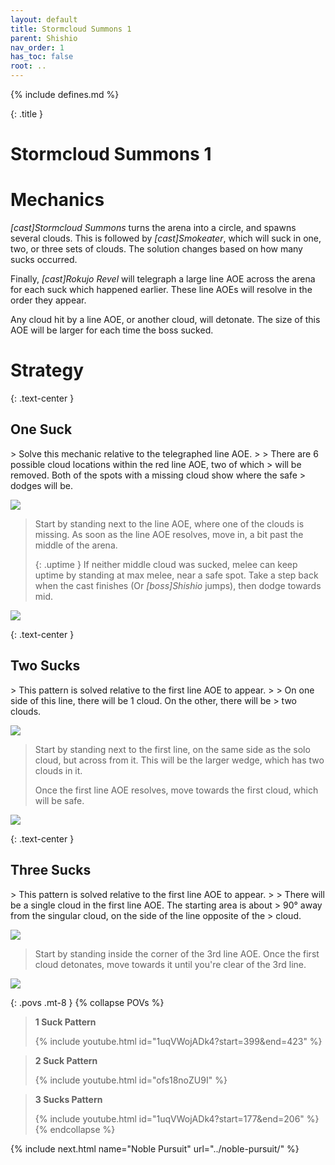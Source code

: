 ```yaml
---
layout: default
title: Stormcloud Summons 1
parent: Shishio
nav_order: 1
has_toc: false
root: ..
---
```


{% include defines.md %}

{: .title }
# Stormcloud Summons 1

# Mechanics

*[cast]Stormcloud Summons* turns the arena into a circle, and spawns several
clouds. This is followed by *[cast]Smokeater*, which will suck in one, two, or
three sets of clouds. The solution changes based on how many sucks occurred.

Finally, *[cast]Rokujo Revel* will telegraph a large line AOE across the arena
for each suck which happened earlier. These line AOEs will resolve in the order
they appear.

Any cloud hit by a line AOE, or another cloud, will detonate. The size of this
AOE will be larger for each time the boss sucked.

# Strategy

{: .text-center }
## One Suck

<div class="strats-grid" markdown="1">
> Solve this mechanic relative to the telegraphed line AOE.
>
> There are 6 possible cloud locations within the red line AOE, two of which
> will be removed. Both of the spots with a missing cloud show where the safe
> dodges will be.

![](./1-suck-1.png)

> Start by standing next to the line AOE, where one of the clouds is missing.
> As soon as the line AOE resolves, move in, a bit past the middle of the arena.
>
> {: .uptime }
> If neither middle cloud was sucked, melee can keep uptime by standing at max
> melee, near a safe spot. Take a step back when the cast finishes (Or
> *[boss]Shishio* jumps), then dodge towards mid.

![](./1-suck-2.png)
</div>

{: .text-center }
## Two Sucks

<div class="strats-grid" markdown="1">
> This pattern is solved relative to the first line AOE to appear.
>
> On one side of this line, there will be 1 cloud. On the other, there will be
> two clouds.

![](./2-suck-1.png)

> Start by standing next to the first line, on the same side as the solo cloud,
> but across from it. This will be the larger wedge, which has two clouds in it.
>
> Once the first line AOE resolves, move towards the first cloud, which will be
> safe.

![](./2-suck-2.png)
</div>

{: .text-center }
## Three Sucks

<div class="strats-grid" markdown="1">
> This pattern is solved relative to the first line AOE to appear.
>
> There will be a single cloud in the first line AOE. The starting area is about
> 90° away from the singular cloud, on the side of the line opposite of the
> cloud.

![](./3-suck-1.png)

> Start by standing inside the corner of the 3rd line AOE. Once the first cloud
> detonates, move towards it until you're clear of the 3rd line.

![](./3-suck-2.png)
</div>

{: .povs .mt-8 }
{% collapse POVs %}
> **1 Suck Pattern**
>
> {% include youtube.html id="1uqVWojADk4?start=399&end=423" %}

> **2 Suck Pattern**
>
> {% include youtube.html id="ofs18noZU9I" %}

> **3 Sucks Pattern**
>
> {% include youtube.html id="1uqVWojADk4?start=177&end=206" %}
{% endcollapse %}

{% include next.html name="Noble Pursuit" url="../noble-pursuit/" %}
